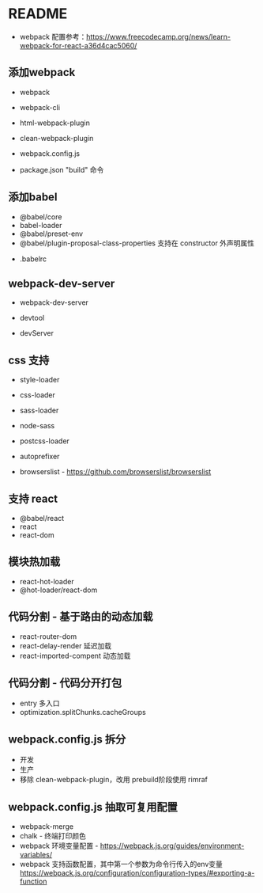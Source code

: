 # README

- webpack 配置参考：https://www.freecodecamp.org/news/learn-webpack-for-react-a36d4cac5060/

## 添加webpack

- webpack
- webpack-cli
- html-webpack-plugin
- clean-webpack-plugin

- webpack.config.js
- package.json "build" 命令

## 添加babel

- @babel/core
- babel-loader
- @babel/preset-env
- @babel/plugin-proposal-class-properties 支持在 constructor 外声明属性
<!-- - @babel/preset-react
- @babel/plugin-syntax-dynamic-import -->

- .babelrc

## webpack-dev-server

- webpack-dev-server

- devtool
- devServer

## css 支持

- style-loader
- css-loader
- sass-loader
- node-sass
- postcss-loader
- autoprefixer

- browserslist - https://github.com/browserslist/browserslist

## 支持 react

- @babel/react
- react
- react-dom

## 模块热加载

- react-hot-loader
- @hot-loader/react-dom

## 代码分割 - 基于路由的动态加载

- react-router-dom
- react-delay-render 延迟加载 
- react-imported-compent 动态加载

## 代码分割 - 代码分开打包

- entry 多入口
- optimization.splitChunks.cacheGroups

## webpack.config.js 拆分

- 开发
- 生产
- 移除 clean-webpack-plugin，改用 prebuild阶段使用 rimraf

## webpack.config.js 抽取可复用配置

- webpack-merge
- chalk - 终端打印颜色
- webpack 环境变量配置 - https://webpack.js.org/guides/environment-variables/
- webpack 支持函数配置，其中第一个参数为命令行传入的env变量 https://webpack.js.org/configuration/configuration-types/#exporting-a-function